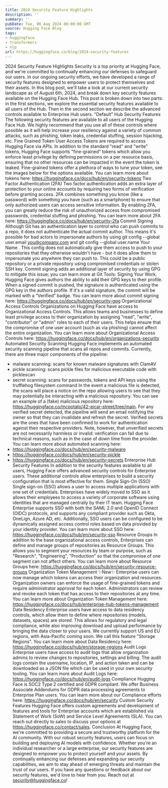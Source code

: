 ```yaml
---
title: 2024 Security Feature Highlights
description: ''
summary: ''
pubDate: Tue, 06 Aug 2024 00:00:00 GMT
source: Hugging Face Blog
tags:
- huggingface
- transformers
- nlp
url: https://huggingface.co/blog/2024-security-features
---
```


2024 Security Feature Highlights
Security is a top priority at Hugging Face, and we're committed to continually enhancing our defenses to safeguard our users. In our ongoing security efforts, we have developed a range of security features designed to empower users to protect themselves and their assets. In this blog post, we'll take a look at our current security landscape as of August 6th, 2024, and break down key security features available on the Hugging Face Hub.
This post is broken down into two parts: in the first sections, we explore the essential security features available to all users of the Hub. Then in the second section we describe the advanced controls available to Enterprise Hub users.
"Default" Hub Security Features
The following security features are available to all users of the Hugging Face Hub. We highly recommend that you use all of these controls where possible as it will help increase your resiliency against a variety of common attacks, such as phishing, token leaks, credential stuffing, session hijacking, etc.
Fine Grained Token
User Access Tokens are required to access Hugging Face via APIs. In addition to the standard "read" and "write" tokens, Hugging Face supports "fine-grained" tokens which allow you enforce least privilege by defining permissions on a per resource basis, ensuring that no other resources can be impacted in the event the token is leaked. Fine-grained tokens offer a plethora of ways to tune your token, see the images below for the options available. You can learn more about tokens here: https://huggingface.co/docs/hub/en/security-tokens
Two Factor Authentication (2FA)
Two factor authentication adds an extra layer of protection to your online accounts by requiring two forms of verification before granting access. 2FA combines something you know (like a password) with something you have (such as a smartphone) to ensure that only authorized users can access sensitive information. By enabling 2FA, you can greatly reduce the risk of unauthorized access from compromised passwords, credential stuffing and phishing. You can learn more about 2FA here: https://huggingface.co/docs/hub/en/security-2fa
Commit Signing
Although Git has an authentication layer to control who can push commits to a repo, it does not authenticate the actual commit author. This means it's possible for bad actors to impersonate authors by using git config --global user.email you@company.com
and git config --global user.name Your Name
. This config does not automatically give them access to push to your repositories that they otherwise wouldn't have - but it does allow them to impersonate you anywhere they can push to. This could be a public repository or a private repository using compromised credentials or stolen SSH key.
Commit signing adds an additional layer of security by using GPG to mitigate this issue; you can learn more at Git Tools: Signing Your Work. Hugging Face gives authors the ability to add their GPG keys to their profile. When a signed commit is pushed, the signature is authenticated using the GPG key in the authors profile. If it's a valid signature, the commit will be marked with a “Verified” badge. You can learn more about commit signing here: https://huggingface.co/docs/hub/en/security-gpg
Organizational Access Controls
Organizations on Hugging Face have access to Organizational Access Controls. This allows teams and businesses to define least privilege access to their organization by assigning "read", "write", "contributor" or "admin" roles to each of their users. This helps ensure that the compromise of one user account (such as via phishing) cannot affect the entire organization. You can learn more about Organizational Access Controls here: https://huggingface.co/docs/hub/en/organizations-security
Automated Security Scanning
Hugging Face implements an automated security scanning pipeline that scans all repos and commits. Currently, there are three major components of the pipeline:
- malware scanning: scans for known malware signatures with ClamAV
- pickle scanning: scans pickle files for malicious executable code with picklescan
- secret scanning: scans for passwords, tokens and API keys using the
trufflehog filesystem
command
In the event a malicious file is detected, the scans will place a notice on the repo allowing users to see that they may potentially be interacting with a malicious repository. You can see an example of a (fake) malicious repository here: https://huggingface.co/mcpotato/42-eicar-street/tree/main.
For any verified secret detected, the pipeline will send an email notifying the owner so that they can invalidate and refresh the secret.
Verified secrets are the ones that have been confirmed to work for authentication against their respective providers. Note, however, that unverified secrets are not necessarily harmless or invalid: verification can fail due to technical reasons, such as in the case of down time from the provider.
You can learn more about automated scanning here:
- https://huggingface.co/docs/hub/en/security-malware
- https://huggingface.co/docs/hub/en/security-pickle
- https://huggingface.co/docs/hub/en/security-secrets
Enterprise Hub Security Features
In addition to the security features available to all users, Hugging Face offers advanced security controls for Enterprise users. These additional controls allow enterprises to build a security configuration that is most effective for them.
Single Sign-On (SSO)
Single sign-on (SSO) allows a user to access multiple applications with one set of credentials. Enterprises have widely moved to SSO as it allows their employees to access a variety of corporate software using identities that are managed centrally by their IT team. Hugging Face Enterprise supports SSO with both the SAML 2.0 and OpenID Connect (OIDC) protocols, and supports any compliant provider such as Okta, OneLign, Azure AD, etc. Additionally, SSO users can be configured to be dynamically assigned access control roles based on data provided by your identity provider. You can learn more about SSO here: https://huggingface.co/docs/hub/en/security-sso
Resource Groups
In addition to the base organizational access controls, Enterprises can define and manage groups of repositories as Resource Groups. This allows you to segment your resources by team or purpose, such as "Research", "Engineering", "Production" so that the compromise of one segment can not affect others. You can learn more about Resource Groups here: https://huggingface.co/docs/hub/en/security-resource-groups
Organization Token Management
✨New✨ Enterprise users can now manage which tokens can access their organization and resources. Organization owners can enforce the usage of fine-grained tokens and require administrator approval for each token. Administrators can review and revoke each token that has access to their repositories at any time.
You can learn more about Organization Token Management here: https://huggingface.co/docs/hub/enterprise-hub-tokens-management
Data Residency
Enterprise users have access to data residency controls, which allow them to define where repositories (models, datasets, spaces) are stored. This allows for regulatory and legal compliance, while also improving download and upload performance by bringing the data closer to your users. We currently support US and EU regions, with Asia-Pacific coming soon. We call this feature "Storage Regions". You can learn more about Data Residency here: https://huggingface.co/docs/hub/en/storage-regions
Audit Logs
Enterprise users have access to audit logs that allow organization admins to review changes to repositories, settings and billing. The audit logs contain the username, location, IP, and action taken and can be downloaded as a JSON file which can be used in your own security tooling. You can learn more about Audit Logs here: https://huggingface.co/docs/hub/en/audit-logs
Compliance
Hugging Face is SOC2 Type 2 certified and GDPR compliant. We offer Business Associate Addendums for GDPR data processing agreements to Enterprise Plan users. You can learn more about our Compliance efforts here: https://huggingface.co/docs/hub/en/security
Custom Security Features
Hugging Face offers custom agreements and development of features and tools for Enterprise accounts which are established via Statement of Work (SoW) and Service Level Agreements (SLA). You can reach out directly to sales to discuss your options at https://huggingface.co/contact/sales.
Conclusion
At Hugging Face, we're committed to providing a secure and trustworthy platform for the AI community. With our robust security features, users can focus on building and deploying AI models with confidence. Whether you're an individual researcher or a large enterprise, our security features are designed to empower you to protect yourself and your assets. By continually enhancing our defenses and expanding our security capabilities, we aim to stay ahead of emerging threats and maintain the trust of our users. If you have any questions or feedback about our security features, we'd love to hear from you. Reach out at security@huggingface.co!